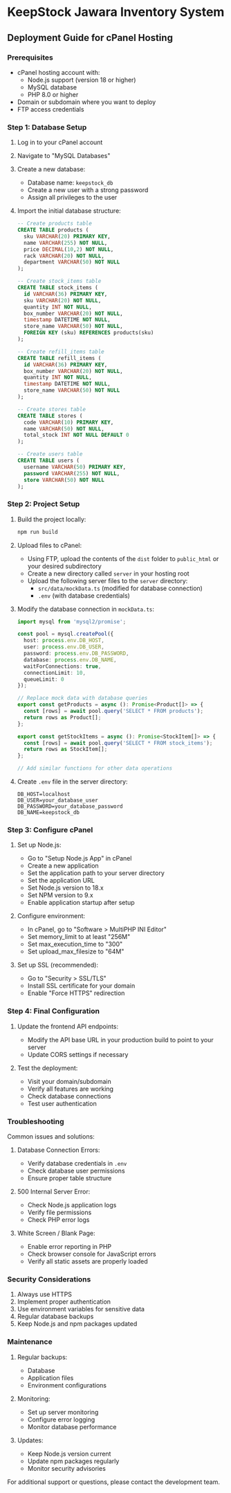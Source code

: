 # KeepStock Jawara Inventory System

## Deployment Guide for cPanel Hosting

### Prerequisites
- cPanel hosting account with:
  - Node.js support (version 18 or higher)
  - MySQL database
  - PHP 8.0 or higher
- Domain or subdomain where you want to deploy
- FTP access credentials

### Step 1: Database Setup

1. Log in to your cPanel account
2. Navigate to "MySQL Databases"
3. Create a new database:
   - Database name: `keepstock_db`
   - Create a new user with a strong password
   - Assign all privileges to the user

4. Import the initial database structure:
   ```sql
   -- Create products table
   CREATE TABLE products (
     sku VARCHAR(20) PRIMARY KEY,
     name VARCHAR(255) NOT NULL,
     price DECIMAL(10,2) NOT NULL,
     rack VARCHAR(20) NOT NULL,
     department VARCHAR(50) NOT NULL
   );

   -- Create stock_items table
   CREATE TABLE stock_items (
     id VARCHAR(36) PRIMARY KEY,
     sku VARCHAR(20) NOT NULL,
     quantity INT NOT NULL,
     box_number VARCHAR(20) NOT NULL,
     timestamp DATETIME NOT NULL,
     store_name VARCHAR(50) NOT NULL,
     FOREIGN KEY (sku) REFERENCES products(sku)
   );

   -- Create refill_items table
   CREATE TABLE refill_items (
     id VARCHAR(36) PRIMARY KEY,
     box_number VARCHAR(20) NOT NULL,
     quantity INT NOT NULL,
     timestamp DATETIME NOT NULL,
     store_name VARCHAR(50) NOT NULL
   );

   -- Create stores table
   CREATE TABLE stores (
     code VARCHAR(10) PRIMARY KEY,
     name VARCHAR(50) NOT NULL,
     total_stock INT NOT NULL DEFAULT 0
   );

   -- Create users table
   CREATE TABLE users (
     username VARCHAR(50) PRIMARY KEY,
     password VARCHAR(255) NOT NULL,
     store VARCHAR(50) NOT NULL
   );
   ```

### Step 2: Project Setup

1. Build the project locally:
   ```bash
   npm run build
   ```

2. Upload files to cPanel:
   - Using FTP, upload the contents of the `dist` folder to `public_html` or your desired subdirectory
   - Create a new directory called `server` in your hosting root
   - Upload the following server files to the `server` directory:
     - `src/data/mockData.ts` (modified for database connection)
     - `.env` (with database credentials)

3. Modify the database connection in `mockData.ts`:
   ```typescript
   import mysql from 'mysql2/promise';

   const pool = mysql.createPool({
     host: process.env.DB_HOST,
     user: process.env.DB_USER,
     password: process.env.DB_PASSWORD,
     database: process.env.DB_NAME,
     waitForConnections: true,
     connectionLimit: 10,
     queueLimit: 0
   });

   // Replace mock data with database queries
   export const getProducts = async (): Promise<Product[]> => {
     const [rows] = await pool.query('SELECT * FROM products');
     return rows as Product[];
   };

   export const getStockItems = async (): Promise<StockItem[]> => {
     const [rows] = await pool.query('SELECT * FROM stock_items');
     return rows as StockItem[];
   };

   // Add similar functions for other data operations
   ```

4. Create `.env` file in the server directory:
   ```
   DB_HOST=localhost
   DB_USER=your_database_user
   DB_PASSWORD=your_database_password
   DB_NAME=keepstock_db
   ```

### Step 3: Configure cPanel

1. Set up Node.js:
   - Go to "Setup Node.js App" in cPanel
   - Create a new application
   - Set the application path to your server directory
   - Set the application URL
   - Set Node.js version to 18.x
   - Set NPM version to 9.x
   - Enable application startup after setup

2. Configure environment:
   - In cPanel, go to "Software > MultiPHP INI Editor"
   - Set memory_limit to at least "256M"
   - Set max_execution_time to "300"
   - Set upload_max_filesize to "64M"

3. Set up SSL (recommended):
   - Go to "Security > SSL/TLS"
   - Install SSL certificate for your domain
   - Enable "Force HTTPS" redirection

### Step 4: Final Configuration

1. Update the frontend API endpoints:
   - Modify the API base URL in your production build to point to your server
   - Update CORS settings if necessary

2. Test the deployment:
   - Visit your domain/subdomain
   - Verify all features are working
   - Check database connections
   - Test user authentication

### Troubleshooting

Common issues and solutions:

1. Database Connection Errors:
   - Verify database credentials in `.env`
   - Check database user permissions
   - Ensure proper table structure

2. 500 Internal Server Error:
   - Check Node.js application logs
   - Verify file permissions
   - Check PHP error logs

3. White Screen / Blank Page:
   - Enable error reporting in PHP
   - Check browser console for JavaScript errors
   - Verify all static assets are properly loaded

### Security Considerations

1. Always use HTTPS
2. Implement proper authentication
3. Use environment variables for sensitive data
4. Regular database backups
5. Keep Node.js and npm packages updated

### Maintenance

1. Regular backups:
   - Database
   - Application files
   - Environment configurations

2. Monitoring:
   - Set up server monitoring
   - Configure error logging
   - Monitor database performance

3. Updates:
   - Keep Node.js version current
   - Update npm packages regularly
   - Monitor security advisories

For additional support or questions, please contact the development team.